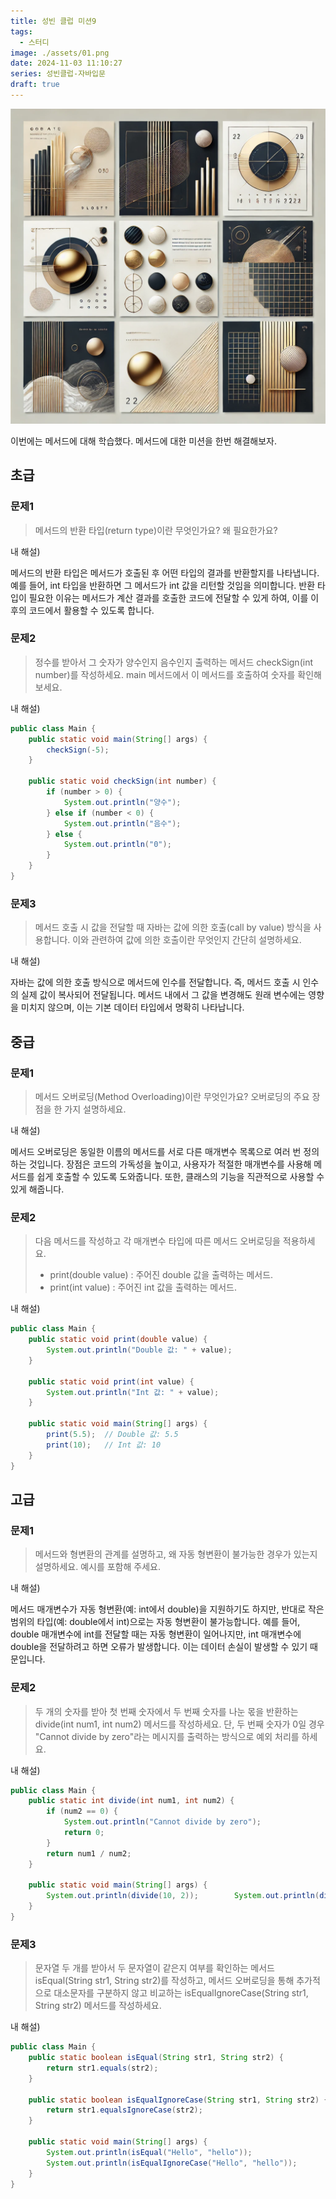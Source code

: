 ```yaml
---
title: 성빈 클럽 미션9
tags:
  - 스터디
image: ./assets/01.png
date: 2024-11-03 11:10:27
series: 성빈클럽-자바입문
draft: true
---
```


![썸네일](./assets/01.png)

이번에는 메서드에 대해 학습했다. 메서드에 대한 미션을 한번 해결해보자.

## 초급

### 문제1

> 메서드의 반환 타입(return type)이란 무엇인가요? 왜 필요한가요?

내 해설)

메서드의 반환 타입은 메서드가 호출된 후 어떤 타입의 결과를 반환할지를 나타냅니다. 예를 들어, int 타입을 반환하면 그 메서드가 int 값을 리턴할 것임을 의미합니다. 반환 타입이 필요한 이유는 메서드가 계산 결과를 호출한 코드에 전달할 수 있게 하여, 이를 이후의 코드에서 활용할 수 있도록 합니다.

### 문제2

> 정수를 받아서 그 숫자가 양수인지 음수인지 출력하는 메서드 checkSign(int number)를 작성하세요. main 메서드에서 이 메서드를 호출하여 숫자를 확인해보세요.

내 해설)

``` java
public class Main {
    public static void main(String[] args) {
        checkSign(-5);
    }

    public static void checkSign(int number) {
        if (number > 0) {
            System.out.println("양수");
        } else if (number < 0) {
            System.out.println("음수");
        } else {
            System.out.println("0");
        }
    }
}
```

### 문제3

> 메서드 호출 시 값을 전달할 때 자바는 값에 의한 호출(call by value) 방식을 사용합니다. 이와 관련하여 값에 의한 호출이란 무엇인지 간단히 설명하세요.

내 해설)

자바는 값에 의한 호출 방식으로 메서드에 인수를 전달합니다. 즉, 메서드 호출 시 인수의 실제 값이 복사되어 전달됩니다. 메서드 내에서 그 값을 변경해도 원래 변수에는 영향을 미치지 않으며, 이는 기본 데이터 타입에서 명확히 나타납니다.

## 중급

### 문제1

> 메서드 오버로딩(Method Overloading)이란 무엇인가요? 오버로딩의 주요 장점을 한 가지 설명하세요.

내 해설)

메서드 오버로딩은 동일한 이름의 메서드를 서로 다른 매개변수 목록으로 여러 번 정의하는 것입니다. 장점은 코드의 가독성을 높이고, 사용자가 적절한 매개변수를 사용해 메서드를 쉽게 호출할 수 있도록 도와줍니다. 또한, 클래스의 기능을 직관적으로 사용할 수 있게 해줍니다.

### 문제2

> 다음 메서드를 작성하고 각 매개변수 타입에 따른 메서드 오버로딩을 적용하세요.
>
> - print(double value) : 주어진 double 값을 출력하는 메서드.
> - print(int value) : 주어진 int 값을 출력하는 메서드.

내 해설)

``` java
public class Main {
    public static void print(double value) {
        System.out.println("Double 값: " + value);
    }

    public static void print(int value) {
        System.out.println("Int 값: " + value);
    }

    public static void main(String[] args) {
        print(5.5);  // Double 값: 5.5
        print(10);   // Int 값: 10
    }
}
```

## 고급

### 문제1

> 메서드와 형변환의 관계를 설명하고, 왜 자동 형변환이 불가능한 경우가 있는지 설명하세요. 예시를 포함해 주세요.

내 해설)

메서드 매개변수가 자동 형변환(예: int에서 double)을 지원하기도 하지만, 반대로 작은 범위의 타입(예: double에서 int)으로는 자동 형변환이 불가능합니다. 예를 들어, double 매개변수에 int를 전달할 때는 자동 형변환이 일어나지만, int 매개변수에 double을 전달하려고 하면 오류가 발생합니다. 이는 데이터 손실이 발생할 수 있기 때문입니다.

### 문제2

> 두 개의 숫자를 받아 첫 번째 숫자에서 두 번째 숫자를 나눈 몫을 반환하는 divide(int num1, int num2) 메서드를 작성하세요. 단, 두 번째 숫자가 0일 경우 "Cannot divide by zero"라는 메시지를 출력하는 방식으로 예외 처리를 하세요.

내 해설)

``` java
public class Main {
    public static int divide(int num1, int num2) {
        if (num2 == 0) {
            System.out.println("Cannot divide by zero");
            return 0;
        }
        return num1 / num2;
    }

    public static void main(String[] args) {
        System.out.println(divide(10, 2));        System.out.println(divide(10, 0));
    }
}
```

### 문제3

> 문자열 두 개를 받아서 두 문자열이 같은지 여부를 확인하는 메서드 isEqual(String str1, String str2)를 작성하고, 메서드 오버로딩을 통해 추가적으로 대소문자를 구분하지 않고 비교하는 isEqualIgnoreCase(String str1, String str2) 메서드를 작성하세요.

내 해설)

``` java
public class Main {
    public static boolean isEqual(String str1, String str2) {
        return str1.equals(str2);
    }

    public static boolean isEqualIgnoreCase(String str1, String str2) {
        return str1.equalsIgnoreCase(str2);
    }

    public static void main(String[] args) {
        System.out.println(isEqual("Hello", "hello"));
        System.out.println(isEqualIgnoreCase("Hello", "hello"));
    }
}
```